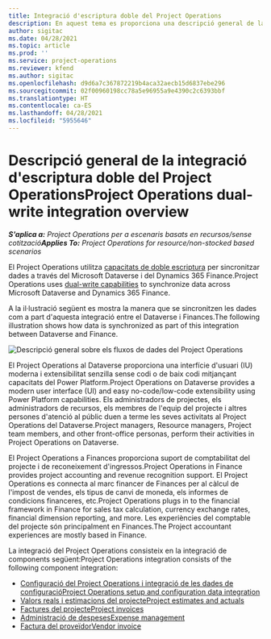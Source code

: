 ```yaml
---
title: Integració d'escriptura doble del Project Operations
description: En aquest tema es proporciona una descripció general de la integració d'escriptura doble del Project Operations.
author: sigitac
ms.date: 04/28/2021
ms.topic: article
ms.prod: ''
ms.service: project-operations
ms.reviewer: kfend
ms.author: sigitac
ms.openlocfilehash: d9d6a7c367872219b4aca32aecb15d6837ebe296
ms.sourcegitcommit: 02f00960198cc78a5e96955a9e4390c2c6393bbf
ms.translationtype: HT
ms.contentlocale: ca-ES
ms.lasthandoff: 04/28/2021
ms.locfileid: "5955646"
---
```

# <a name="project-operations-dual-write-integration-overview"></a><span data-ttu-id="406a7-103">Descripció general de la integració d'escriptura doble del Project Operations</span><span class="sxs-lookup"><span data-stu-id="406a7-103">Project Operations dual-write integration overview</span></span>

<span data-ttu-id="406a7-104">_**S'aplica a:** Project Operations per a escenaris basats en recursos/sense cotització_</span><span class="sxs-lookup"><span data-stu-id="406a7-104">_**Applies To:** Project Operations for resource/non-stocked based scenarios_</span></span>

<span data-ttu-id="406a7-105">El Project Operations utilitza [capacitats de doble escriptura](/dynamics365/fin-ops-core/dev-itpro/data-entities/dual-write/dual-write-home-page) per sincronitzar dades a través del Microsoft Dataverse i del Dynamics 365 Finance.</span><span class="sxs-lookup"><span data-stu-id="406a7-105">Project Operations uses [dual-write capabilities](/dynamics365/fin-ops-core/dev-itpro/data-entities/dual-write/dual-write-home-page) to synchronize data across Microsoft Dataverse and Dynamics 365 Finance.</span></span>

<span data-ttu-id="406a7-106">A la il·lustració següent es mostra la manera que se sincronitzen les dades com a part d'aquesta integració entre el Dataverse i Finances.</span><span class="sxs-lookup"><span data-stu-id="406a7-106">The following illustration shows how data is synchronized as part of this integration between Dataverse and Finance.</span></span>

![Descripció general sobre els fluxos de dades del Project Operations](./media/ProjectOperationsFlows.jpg)

<span data-ttu-id="406a7-108">El Project Operations al Dataverse proporciona una interfície d'usuari (IU) moderna i extensibilitat senzilla sense codi o de baix codi mitjançant capacitats del Power Platform.</span><span class="sxs-lookup"><span data-stu-id="406a7-108">Project Operations on Dataverse provides a modern user interface (UI) and easy no-code/low-code extensibility using Power Platform capabilities.</span></span> <span data-ttu-id="406a7-109">Els administradors de projectes, els administradors de recursos, els membres de l'equip del projecte i altres persones d'atenció al públic duen a terme les seves activitats al Project Operations del Dataverse.</span><span class="sxs-lookup"><span data-stu-id="406a7-109">Project managers, Resource managers, Project team members, and other front-office personas, perform their activities in Project Operations on Dataverse.</span></span>

<span data-ttu-id="406a7-110">El Project Operations a Finances proporciona suport de comptabilitat del projecte i de reconeixement d'ingressos.</span><span class="sxs-lookup"><span data-stu-id="406a7-110">Project Operations in Finance provides project accounting and revenue recognition support.</span></span> <span data-ttu-id="406a7-111">El Project Operations es connecta al marc financer de Finances per al càlcul de l'impost de vendes, els tipus de canvi de moneda, els informes de condicions financeres, etc.</span><span class="sxs-lookup"><span data-stu-id="406a7-111">Project Operations plugs in to the financial framework in Finance for sales tax calculation, currency exchange rates, financial dimension reporting, and more.</span></span> <span data-ttu-id="406a7-112">Les experiències del comptable del projecte són principalment en Finances.</span><span class="sxs-lookup"><span data-stu-id="406a7-112">The Project accountant experiences are mostly based in Finance.</span></span>

<span data-ttu-id="406a7-113">La integració del Project Operations consisteix en la integració de components següent:</span><span class="sxs-lookup"><span data-stu-id="406a7-113">Project Operations integration consists of the following component integration:</span></span>


- [<span data-ttu-id="406a7-114">Configuració del Project Operations i integració de les dades de configuració</span><span class="sxs-lookup"><span data-stu-id="406a7-114">Project Operations setup and configuration data integration</span></span>](resource-dual-write-setup-integration.md) 
- [<span data-ttu-id="406a7-115">Valors reals i estimacions del projecte</span><span class="sxs-lookup"><span data-stu-id="406a7-115">Project estimates and actuals</span></span>](resource-dual-write-estimates-actuals.md)
- [<span data-ttu-id="406a7-116">Factures del projecte</span><span class="sxs-lookup"><span data-stu-id="406a7-116">Project invoices</span></span>](resource-dual-write-project-invoice.md)
- [<span data-ttu-id="406a7-117">Administració de despeses</span><span class="sxs-lookup"><span data-stu-id="406a7-117">Expense management</span></span>](resource-dual-write-expense.md)
- [<span data-ttu-id="406a7-118">Factura del proveïdor</span><span class="sxs-lookup"><span data-stu-id="406a7-118">Vendor invoice</span></span>](resource-dual-write-vendor-invoice.md)
